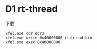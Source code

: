 # D1 rt-thread

下载

```
xfel.exe ddr ddr3
xfel.exe write 0x40000000 rtthread.bin
xfel.exe exec 0x40000000
```